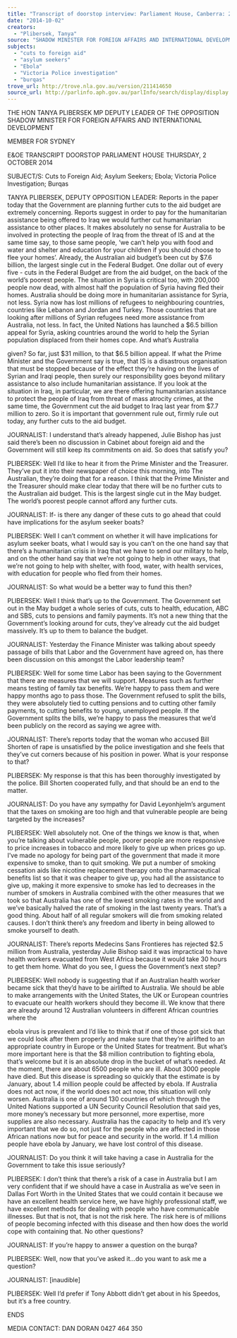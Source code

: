 ```yaml
---
title: "Transcript of doorstop interview: Parliament House, Canberra: 2 October 2014: cuts to foreign aid; asylum seekers; Ebola; Victoria Police investigation; burqas"
date: "2014-10-02"
creators:
  - "Plibersek, Tanya"
source: "SHADOW MINISTER FOR FOREIGN AFFAIRS AND INTERNATIONAL DEVELOPMENT"
subjects:
  - "cuts to foreign aid"
  - "asylum seekers"
  - "Ebola"
  - "Victoria Police investigation"
  - "burqas"
trove_url: http://trove.nla.gov.au/version/211414650
source_url: http://parlinfo.aph.gov.au/parlInfo/search/display/display.w3p;query=Id%3A%22media/pressrel/3425432%22
---
```


 

 THE HON TANYA PLIBERSEK MP  DEPUTY LEADER OF THE OPPOSITION  SHADOW MINISTER FOR FOREIGN AFFAIRS AND  INTERNATIONAL DEVELOPMENT 

 MEMBER FOR SYDNEY 

 

 

 E&OE TRANSCRIPT  DOORSTOP  PARLIAMENT HOUSE  THURSDAY, 2 OCTOBER 2014    

 SUBJECT/S: Cuts to Foreign Aid; Asylum Seekers; Ebola; Victoria Police  Investigation; Burqas    

 TANYA PLIBERSEK, DEPUTY OPPOSITION LEADER: Reports in the paper  today that the Government are planning further cuts to the aid budget are  extremely concerning. Reports suggest in order to pay for the humanitarian  assistance being offered to Iraq we would further cut humanitarian assistance to  other places. It makes absolutely no sense for Australia to be involved in  protecting the people of Iraq from the threat of IS and at the same time say, to  those same people, ‘we can’t help you with food and water and shelter and  education for your children if you should choose to flee your homes’. Already, the  Australian aid budget’s been cut by $7.6 billion, the largest single cut in the  Federal Budget. One dollar out of every five - cuts in the Federal Budget are  from the aid budget, on the back of the world’s poorest people. The situation in  Syria is critical too, with 200,000 people now dead, with almost half the  population of Syria having fled their homes. Australia should be doing more in  humanitarian assistance for Syria, not less. Syria now has lost millions of  refugees to neighbouring countries, countries like Lebanon and Jordan and  Turkey. Those countries that are looking after millions of Syrian refugees need  more assistance from Australia, not less. In fact, the United Nations has  launched a $6.5 billion appeal for Syria, asking countries around the world to  help the Syrian population displaced from their homes cope. And what’s Australia 

 given? So far, just $31 million, to that $6.5 billion appeal. If what the Prime  Minister and the Government say is true, that IS is a disastrous organisation that  must be stopped because of the effect they’re having on the lives of Syrian and  Iraqi people, then surely our responsibility goes beyond military assistance to  also include humanitarian assistance. If you look at the situation in Iraq, in  particular, we are there offering humanitarian assistance to protect the people of  Iraq from threat of mass atrocity crimes, at the same time, the Government cut  the aid budget to Iraq last year from $7.7 million to zero. So it is important that  government rule out, firmly rule out today, any further cuts to the aid budget.    

 JOURNALIST: I understand that’s already happened, Julie Bishop has just said  there’s been no discussion in Cabinet about foreign aid and the Government will  still keep its commitments on aid. So does that satisfy you?    

 PLIBERSEK: Well I’d like to hear it from the Prime Minister and the Treasurer.  They’ve put it into their newspaper of choice this morning, into The Australian,  they’re doing that for a reason. I think that the Prime Minister and the Treasurer  should make clear today that there will be no further cuts to the Australian aid  budget. This is the largest single cut in the May budget. The world’s poorest  people cannot afford any further cuts.    

 JOURNALIST: If- is there any danger of these cuts to go ahead that could have  implications for the asylum seeker boats?    

 PLIBERSEK: Well I can’t comment on whether it will have implications for  asylum seeker boats, what I would say is you can’t on the one hand say that  there’s a humanitarian crisis in Iraq that we have to send our military to help,  and on the other hand say that we’re not going to help in other ways, that we’re  not going to help with shelter, with food, water, with health services, with  education for people who fled from their homes.    

 JOURNALIST: So what would be a better way to fund this then?    

 PLIBERSEK: Well I think that’s up to the Government. The Government set out  in the May budget a whole series of cuts, cuts to health, education, ABC and  SBS, cuts to pensions and family payments. It’s not a new thing that the  Government’s looking around for cuts, they’ve already cut the aid budget  massively. It’s up to them to balance the budget.    

 JOURNALIST: Yesterday the Finance Minister was talking about speedy  passage of bills that Labor and the Government have agreed on, has there been  discussion on this amongst the Labor leadership team?    

 PLIBERSEK: Well for some time Labor has been saying to the Government that  there are measures that we will support. Measures such as further means testing  of family tax benefits. We’re happy to pass them and were happy months ago to  pass those. The Government refused to split the bills, they were absolutely tied  to cutting pensions and to cutting other family payments, to cutting benefits to  young, unemployed people. If the Government splits the bills, we’re happy to  pass the measures that we’d been publicly on the record as saying we agree  with.    

 JOURNALIST: There’s reports today that the woman who accused Bill Shorten  of rape is unsatisfied by the police investigation and she feels that they’ve cut  corners because of his position in power. What is your response to that?    

 PLIBERSEK: My response is that this has been thoroughly investigated by the  police. Bill Shorten cooperated fully, and that should be an end to the matter.    

 JOURNALIST: Do you have any sympathy for David Leyonhjelm’s argument  that the taxes on smoking are too high and that vulnerable people are being  targeted by the increases?    

 PLIBERSEK: Well absolutely not. One of the things we know is that, when  you’re talking about vulnerable people, poorer people are more responsive to  price increases in tobacco and more likely to give up when prices go up. I’ve  made no apology for being part of the government that made it more expensive  to smoke, than to quit smoking. We put a number of smoking cessation aids like  nicotine replacement therapy onto the pharmaceutical benefits list so that it was  cheaper to give up, you had all the assistance to give up, making it more  expensive to smoke has led to decreases in the number of smokers in Australia  combined with the other measures that we took so that Australia has one of the  lowest smoking rates in the world and we’ve basically halved the rate of smoking  in the last twenty years. That’s a good thing. About half of all regular smokers  will die from smoking related causes. I don’t think there’s any freedom and  liberty in being allowed to smoke yourself to death.    

 JOURNALIST: There’s reports Medecins Sans Frontieres has rejected $2.5  million from Australia, yesterday Julie Bishop said it was impractical to have  health workers evacuated from West Africa because it would take 30 hours to  get them home.  What do you see, I guess the Government’s next step?    

 PLIBERSEK: Well nobody is suggesting that if an Australian health worker  became sick that they’d have to be airlifted to Australia. We should be able to  make arrangements with the United States, the UK or European countries to  evacuate our health workers should they become ill. We know that there are  already around 12 Australian volunteers in different African countries where the 

 ebola virus is prevalent and I’d like to think that if one of those got sick that we  could look after them properly and make sure that they’re airlifted to an  appropriate country in Europe or the United States for treatment. But what’s  more important here is that the $8 million contribution to fighting ebola, that’s  welcome but it is an absolute drop in the bucket of what’s needed. At the  moment, there are about 6500 people who are ill. About 3000 people have died.  But this disease is spreading so quickly that the estimate is by January, about 1.4  million people could be affected by ebola. If Australia does not act now, if the  world does not act now, this situation will only worsen. Australia is one of around  130 countries of which through the United Nations supported a UN Security  Council Resolution that said yes, more money’s necessary but more personnel,  more expertise, more supplies are also necessary. Australia has the capacity to  help and it’s very important that we do so, not just for the people who are  affected in those African nations now but for peace and security in the world. If  1.4 million people have ebola by January, we have lost control of this disease.    

 JOURNALIST: Do you think it will take having a case in Australia for the  Government to take this issue seriously?    

 PLIBERSEK: I don’t think that there’s a risk of a case in Australia but I am very  confident that if we should have a case in Australia as we’ve seen in Dallas Fort  Worth in the United States that we could contain it because we have an excellent  health service here, we have highly professional staff, we have excellent  methods for dealing with people who have communicable illnesses. But that is  not, that is not the risk here. The risk here is of millions of people becoming  infected with this disease and then how does the world cope with containing  that. No other questions?    

 JOURNALIST: If you’re happy to answer a question on the burqa?    

 PLIBERSEK: Well, now that you’ve asked it…do you want to ask me a question?    

 JOURNALIST: [inaudible]    

 PLIBERSEK: Well I’d prefer if Tony Abbott didn’t get about in his Speedos, but  it’s a free country.    

 ENDS    

 MEDIA CONTACT: DAN DORAN 0427 464 350   

